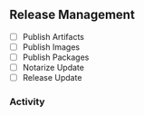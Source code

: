 ## Release Management

- [ ] Publish Artifacts
- [ ] Publish Images
- [ ] Publish Packages
- [ ] Notarize Update
- [ ] Release Update

### Activity

